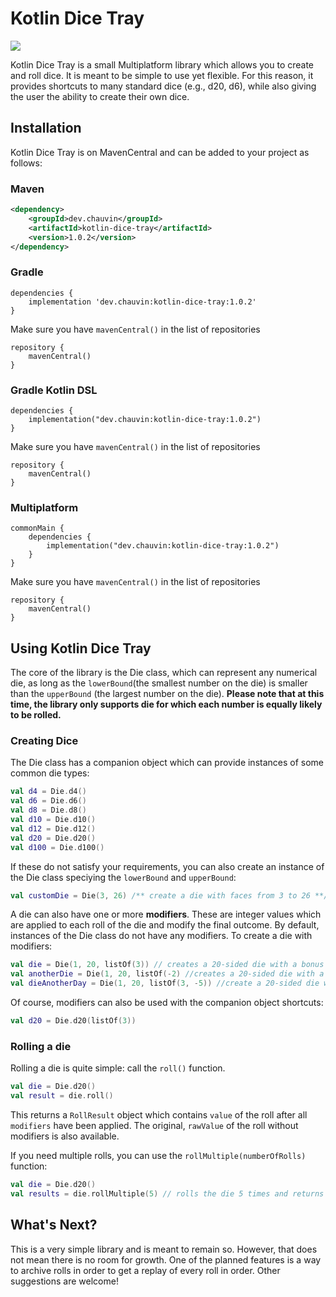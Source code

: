 # Kotlin Dice Tray
<img src="https://img.shields.io/maven-central/v/dev.chauvin/kotlin-dice-tray">

Kotlin Dice Tray is a small Multiplatform library which allows you to create and roll dice. It is meant to be simple to use yet flexible. For this reason,
it provides shortcuts to many standard dice (e.g., d20, d6), while also giving the user the ability to create their own dice.

## Installation
Kotlin Dice Tray is on MavenCentral and can be added to your project as follows:

### Maven
``` xml
<dependency>
    <groupId>dev.chauvin</groupId>
    <artifactId>kotlin-dice-tray</artifactId>
    <version>1.0.2</version>
</dependency>
```

### Gradle
```
dependencies {
    implementation 'dev.chauvin:kotlin-dice-tray:1.0.2'
}
```
Make sure you have <code>mavenCentral()</code> in the list of repositories
```
repository {
    mavenCentral()
}
```

### Gradle Kotlin DSL
```
dependencies {
    implementation("dev.chauvin:kotlin-dice-tray:1.0.2")
}
```

Make sure you have <code>mavenCentral()</code> in the list of repositories
```
repository {
    mavenCentral()
}
```

### Multiplatform
```
commonMain {
    dependencies {
        implementation("dev.chauvin:kotlin-dice-tray:1.0.2")
    }
}
```

Make sure you have <code>mavenCentral()</code> in the list of repositories
```
repository {
    mavenCentral()
}
```
## Using Kotlin Dice Tray
The core of the library is the Die class, which can represent any numerical die, as long as the <code>lowerBound</code>(the smallest number on the die)
is smaller than the <code>upperBound</code> (the largest number on the die). **Please note that at this time, the library only supports die for which each
number is equally likely to be rolled.**

### Creating Dice

The Die class has a companion object which can provide instances of some common die types:
``` kotlin
val d4 = Die.d4()
val d6 = Die.d6()
val d8 = Die.d8()
val d10 = Die.d10()
val d12 = Die.d12()
val d20 = Die.d20()
val d100 = Die.d100()
```

If these do not satisfy your requirements, you can also create an instance of the Die class speciying the <code>lowerBound</code> and <code>upperBound</code>:
``` kotlin
val customDie = Die(3, 26) /** create a die with faces from 3 to 26 **/
```

A die can also have one or more **modifiers**. These are integer values which are applied to each roll of the die and modify the final outcome.
By default, instances of the Die class do not have any modifiers. To create a die with modifiers:

``` kotlin
val die = Die(1, 20, listOf(3)) // creates a 20-sided die with a bonus +3 to every roll.
val anotherDie = Die(1, 20, listOf(-2) //creates a 20-sided die with a minus 2 to every roll.
val dieAnotherDay = Die(1, 20, listOf(3, -5)) //create a 20-sided die with a minus 2 to every roll (+3, -5).
```

Of course, modifiers can also be used with the companion object shortcuts:
```kotlin
val d20 = Die.d20(listOf(3))
```

### Rolling a die
Rolling a die is quite simple: call the <code>roll()</code> function.
``` kotlin
val die = Die.d20()
val result = die.roll()
```

This returns a <code>RollResult</code> object which contains <code>value</code> of
the roll after all <code>modifiers</code> have been applied. The original, 
<code>rawValue</code> of the roll without modifiers is also available.

If you need multiple rolls, you can use the <code>rollMultiple(numberOfRolls)</code> function:
``` kotlin
val die = Die.d20()
val results = die.rollMultiple(5) // rolls the die 5 times and returns a list of RollResult objects.
```

## What's Next?
This is a very simple library and is meant to remain so. However, that does not mean there is no room for growth. One of the planned features is
a way to archive rolls in order to get a replay of every roll in order. Other suggestions are welcome!